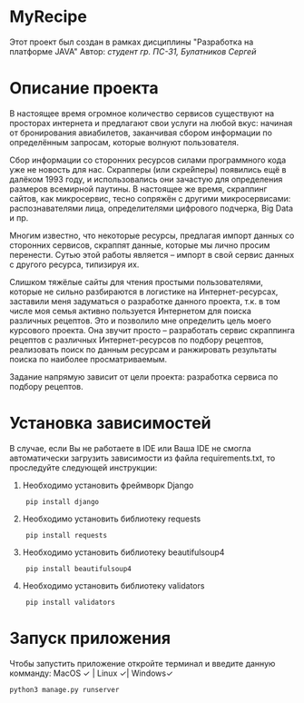 # MyRecipe
Этот проект был создан в рамках дисциплины "Разработка на платформе JAVA"
Автор: *студент гр. ПС-31, Булатников Сергей*
# Описание проекта
В настоящее время огромное количество сервисов существуют на просторах интернета и предлагают свои услуги на любой вкус: начиная от бронирования авиабилетов, заканчивая сбором информации по определённым запросам, которые волнуют пользователя.

Сбор информации со сторонних ресурсов силами программного кода уже не новость для нас. Скрапперы (или скре́йперы) появились ещё в далёком 1993 году, и использовались они зачастую для определения размеров всемирной паутины. В настоящее же время, скраппинг сайтов, как микросервис, тесно сопряжён с другими микросервисами: распознавателями лица, определителями цифрового подчерка, Big  Data и пр.

Многим известно, что некоторые ресурсы, предлагая импорт данных со сторонних сервисов, скраппят данные, которые мы лично просим перенести. Сутью этой работы является – импорт в свой сервис данных с другого ресурса, типизируя их.

Слишком тяжёлые сайты для чтения простыми пользователями, которые не сильно разбираются в логистике на Интернет-ресурсах, заставили меня задуматься о разработке данного проекта, т.к. в том числе моя семья активно пользуется Интернетом для поиска различных рецептов. Это и позволило мне определить цель моего курсового проекта. Она звучит просто – разработать сервис скраппинга рецептов с различных Интернет-ресурсов по подбору рецептов, реализовать поиск по данным ресурсам и ранжировать результаты поиска по наиболее просматриваемым.

Задание напрямую зависит от цели проекта: разработка сервиса по подбору рецептов.
# Установка зависимостей
В случае, если Вы не работаете в IDE или Ваша IDE не смогла автоматически загрузить зависимости из файла requirements.txt, то проследуйте следующей инструкции:
1. Необходимо установить фреймворк Django
```
    pip install django
```
2. Необходимо установить библиотеку requests
```
    pip install requests
```
3. Необходимо установить библиотеку beautifulsoup4
```
    pip install beautifulsoup4
```
4. Необходимо установить библиотеку validators
```
    pip install validators
```
# Запуск приложения
Чтобы запустить приложение откройте терминал и введите данную комманду:
MacOS ✓ | Linux ✓| Windows✓
```
python3 manage.py runserver
```
